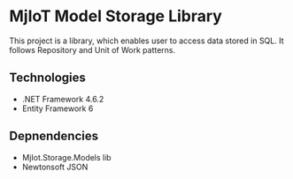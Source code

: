 # MjIoT Model Storage Library
This project is a library, which enables user to access data stored in SQL. It follows Repository and Unit of Work patterns.

## Technologies
- .NET Framework 4.6.2
- Entity Framework 6

## Depnendencies
- MjIot.Storage.Models lib
- Newtonsoft JSON